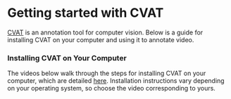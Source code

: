 # Getting started with CVAT 

[CVAT](https://github.com/openvinotoolkit/cvat) is an annotation tool for computer vision. Below is a guide for installing CVAT on your computer and using it to annotate video. 

### Installing CVAT on Your Computer
The videos below walk through the steps for installing CVAT on your computer, which are detailed [here](https://github.com/openvinotoolkit/cvat). Installation instructions vary depending on your operating system, so choose the video corresponding to yours. 
